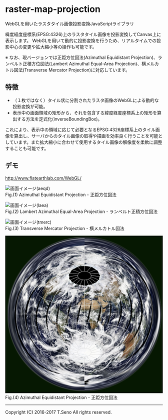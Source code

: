 raster-map-projection
==============
WebGLを用いたラスタタイル画像投影変換JavaScriptライブラリ

緯度経度座標系(EPSG:4326)上のラスタタイル画像を投影変換してCanvas上に表示します。
WebGLを用いて動的に投影変換を行うため、リアルタイムでの投影中心の変更や拡大縮小等の操作も可能です。

※ なお、現バージョンでは正距方位図法(Azimuthal Equidistant Projection)、ランベルト正積方位図法(Lambert Azimuthal Equal-Area Projection)、横メルカトル図法(Transverse Mercator Projection)に対応しています。

特徴
-----
* （１枚ではなく）タイル状に分割されたラスタ画像のWebGLによる動的な投影変換が可能。
* 表示中の画面領域の矩形から、それを包含する緯度経度座標系上の矩形を算出する方法を定式化(inverseBoundingBox)。

これにより、表示中の領域に応じて必要となるEPSG:4326座標系上のタイル画像を算出し、サーバからのタイル画像の取得や描画を効率良く行うことを可能としています。また拡大縮小に合わせて使用するタイル画像の解像度を柔軟に調整することも可能です。

デモ
-----
http://www.flatearthlab.com/WebGL/

![画面イメージ(aeqd)](docs/sample-aeqd-tokyo.png)  
Fig.(1) Azimuthal Equidistant Projection - 正距方位図法

![画面イメージ(laea)](docs/sample-laea-tokyo.png)  
Fig.(2) Lambert Azimuthal Equal-Area Projection - ランベルト正積方位図法

![画面イメージ(tmerc)](docs/sample-tmerc-tokyo.png)  
Fig.(3) Transverse Mercator Projection - 横メルカトル図法

![画面イメージ(aeqd)](docs/aeqd-MODIS-00.png)  
Fig.(4) Azimuthal Equidistant Projection - 正距方位図法

----
Copyright (C) 2016-2017 T.Seno All rights reserved.
